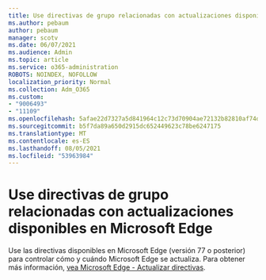 ```yaml
---
title: Use directivas de grupo relacionadas con actualizaciones disponibles en Microsoft Edge
ms.author: pebaum
author: pebaum
manager: scotv
ms.date: 06/07/2021
ms.audience: Admin
ms.topic: article
ms.service: o365-administration
ROBOTS: NOINDEX, NOFOLLOW
localization_priority: Normal
ms.collection: Adm_O365
ms.custom:
- "9006493"
- "11109"
ms.openlocfilehash: 5afae22d7327a5d841964c12c73d70904ae72132b82810af74d32fc15ef30d6f
ms.sourcegitcommit: b5f7da89a650d2915dc652449623c78be6247175
ms.translationtype: MT
ms.contentlocale: es-ES
ms.lasthandoff: 08/05/2021
ms.locfileid: "53963984"
---
```

# <a name="use-update-related-group-policies-available-in-microsoft-edge"></a>Use directivas de grupo relacionadas con actualizaciones disponibles en Microsoft Edge

Use las directivas disponibles en Microsoft Edge (versión 77 o posterior) para controlar cómo y cuándo Microsoft Edge se actualiza. Para obtener más información, [vea Microsoft Edge - Actualizar directivas](/DeployEdge/microsoft-edge-update-policies#available-policies).